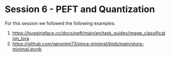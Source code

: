 # Session 6 - PEFT and Quantization

For this session we followed the following examples:

1) https://huggingface.co/docs/peft/main/en/task_guides/image_classification_lora
2) https://github.com/geronimi73/qlora-minimal/blob/main/qlora-minimal.ipynb
